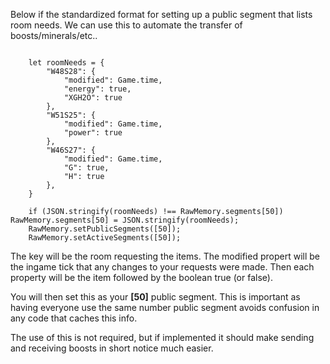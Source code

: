 Below if the standardized format for setting up a public segment that lists room needs. We can use this to automate the transfer of boosts/minerals/etc..

```

    let roomNeeds = {
        "W48S28": {
            "modified": Game.time,
            "energy": true,
            "XGH2O": true
        },
        "W51S25": {
            "modified": Game.time,
            "power": true
        },
        "W46S27": {
            "modified": Game.time,
            "G": true,
            "H": true
        },
    }

    if (JSON.stringify(roomNeeds) !== RawMemory.segments[50]) RawMemory.segments[50] = JSON.stringify(roomNeeds);
    RawMemory.setPublicSegments([50]);
    RawMemory.setActiveSegments([50]);
```

The key will be the room requesting the items. The modified propert will be the ingame tick that any changes to your requests were made. Then each property will be the item followed by the boolean true (or false). 

You will then set this as your **[50]** public segment. This is important as having everyone use the same number public segment avoids confusion in any code that caches this info.

The use of this is not required, but if implemented it should make sending and receiving boosts in short notice much easier.
